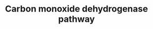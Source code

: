 ---
annotations:
- id: PW:0000002
  parent: classic metabolic pathway
  type: Pathway Ontology
  value: classic metabolic pathway
authors:
- J.Heckman
- MaintBot
- Egonw
- Mkutmon
- Ariutta
description: ''
last-edited: 2016-09-27
organisms:
- Saccharomyces cerevisiae
redirect_from:
- /index.php/Pathway:WP280
- /instance/WP280
revision: null
schema-jsonld:
- '@context': https://schema.org/
  '@id': https://wikipathways.github.io/pathways/WP280.html
  '@type': Dataset
  creator:
    '@type': Organization
    name: WikiPathways
  description: ''
  keywords:
  - 10-formyl-THF
  - 5,10-methenyl-THF
  - 5,10-methylene-THF
  - 5-methyl-THF
  - ADE3
  - ADP
  - ATP
  - CO2
  - Coenzyme A
  - MIS1
  - NADP
  - NADPH
  - '[Co-E-CH3]'
  - acetyl-CoA
  - acetylphosphate
  - carbon monoxide
  - formate
  - oxidized ferredoxin
  - phosphate
  - reduced ferredoxin
  license: CC0
  name: Carbon monoxide dehydrogenase pathway
seo: CreativeWork
title: Carbon monoxide dehydrogenase pathway
wpid: WP280
---